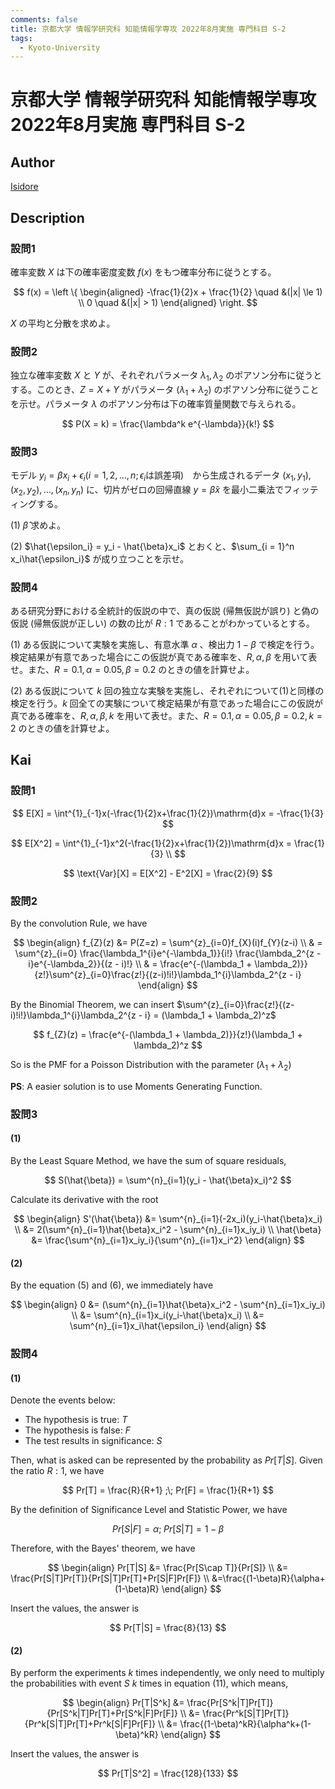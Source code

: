 ```yaml
---
comments: false
title: 京都大学 情報学研究科 知能情報学専攻 2022年8月実施 専門科目 S-2
tags:
  - Kyoto-University
---
```

# 京都大学 情報学研究科 知能情報学専攻 2022年8月実施 専門科目 S-2

## **Author**
[Isidore](https://github.com/heacsing)

## **Description**
### 設問1

確率変数 $X$ は下の確率密度変数 $f(x)$ をもつ確率分布に従うとする。

$$
f(x) = 
\left \{
\begin{aligned}
-\frac{1}{2}x + \frac{1}{2} \quad &(|x| \le 1) \\
0 \quad &(|x| > 1)
\end{aligned}
\right.
$$

$X$ の平均と分散を求めよ。

### 設問2

独立な確率変数 $X$ と $Y$ が、それぞれパラメータ $\lambda_1,\lambda_2$ のポアソン分布に従うとする。このとき、$Z = X + Y$ がパラメータ $(\lambda_1 + \lambda_2)$ のポアソン分布に従うことを示せ。パラメータ $\lambda$ のポアソン分布は下の確率質量関数で与えられる。

$$
P(X = k) = \frac{\lambda^k e^{-\lambda}}{k!}
$$

### 設問3

モデル $y_i = \beta x_i + \epsilon_i(i = 1,2,\dots,n;\epsilon_i \text{は誤差項})$　から生成されるデータ $(x_1,y_1),(x_2,y_2),\dots,(x_n,y_n)$ に、切片がゼロの回帰直線 $y = \hat{\beta}x$ を最小二乗法でフィッティングする。

(1) $\hat{\beta}$ 求めよ。

(2) $\hat{\epsilon_i} = y_i - \hat{\beta}x_i$ とおくと、$\sum_{i = 1}^n x_i\hat{\epsilon_i}$ が成り立つことを示せ。

### 設問4 

ある研究分野における全統計的仮説の中で、真の仮説 (帰無仮説が誤り) と偽の仮説 (帰無仮説が正しい) の数の比が $R:1$ であることがわかっているとする。

(1) ある仮説について実験を実施し、有意水準 $\alpha$ 、検出力 $1 - \beta$ で検定を行う。検定結果が有意であった場合にこの仮説が真である確率を、$R,\alpha,\beta$ を用いて表せ。また、$R = 0.1,\alpha = 0.05,\beta = 0.2$ のときの値を計算せよ。

(2) ある仮説について $k$ 回の独立な実験を実施し、それぞれについて(1)と同様の検定を行う。$k$ 回全ての実験について検定結果が有意であった場合にこの仮説が真である確率を、$R,\alpha,\beta,k$ を用いて表せ。また、$R = 0.1,\alpha = 0.05,\beta = 0.2,k = 2$ のときの値を計算せよ。


## **Kai**
### 設問1

$$
E[X] = \int^{1}_{-1}x(-\frac{1}{2}x+\frac{1}{2})\mathrm{d}x = -\frac{1}{3}
$$

$$
E[X^2] = \int^{1}_{-1}x^2(-\frac{1}{2}x+\frac{1}{2})\mathrm{d}x = \frac{1}{3} \\
$$

$$
\text{Var}[X] = E[X^2] - E^2[X] = \frac{2}{9}
$$

### 設問2
By the convolution Rule, we have

$$
\begin{align}
    f_{Z}(z) &= P(Z=z) = \sum^{z}_{i=0}f_{X}(i)f_{Y}(z-i) \\
    & = \sum^{z}_{i=0} \frac{\lambda_1^{i}e^{-\lambda_1}}{i!} \frac{\lambda_2^{z - i}e^{-\lambda_2}}{(z - i)!} \\
    & = \frac{e^{-(\lambda_1 + \lambda_2)}}{z!}\sum^{z}_{i=0}\frac{z!}{(z-i)!i!}\lambda_1^{i}\lambda_2^{z - i}
\end{align}
$$

By the Binomial Theorem, we can insert $\sum^{z}_{i=0}\frac{z!}{(z-i)!i!}\lambda_1^{i}\lambda_2^{z - i} = (\lambda_1 + \lambda_2)^z$

$$
f_{Z}(z) = \frac{e^{-(\lambda_1 + \lambda_2)}}{z!}(\lambda_1 + \lambda_2)^z
$$

So is the PMF for a Poisson Distribution with the parameter $(\lambda_1 + \lambda_2)$

**PS**: A easier solution is to use Moments Generating Function.

### 設問3

#### (1)
By the Least Square Method, we have the sum of square residuals,

$$
S(\hat{\beta}) = \sum^{n}_{i=1}(y_i - \hat{\beta}x_i)^2
$$

Calculate its derivative with the root

$$
\begin{align}
    S'(\hat{\beta}) &= \sum^{n}_{i=1}(-2x_i)(y_i-\hat{\beta}x_i) \\
    &= 2(\sum^{n}_{i=1}\hat{\beta}x_i^2 - \sum^{n}_{i=1}x_iy_i) \\
    \hat{\beta} &= \frac{\sum^{n}_{i=1}x_iy_i}{\sum^{n}_{i=1}x_i^2}
\end{align}
$$

#### (2)

By the equation ($5$) and ($6$), we immediately have

$$
\begin{align}
    0 &= (\sum^{n}_{i=1}\hat{\beta}x_i^2 - \sum^{n}_{i=1}x_iy_i) \\
    &= \sum^{n}_{i=1}x_i(y_i-\hat{\beta}x_i) \\
    &= \sum^{n}_{i=1}x_i\hat{\epsilon_i} 
\end{align}
$$

### 設問4

#### (1)
Denote the events below:

- The hypothesis is true: $T$
- The hypothesis is false: $F$
- The test results in significance: $S$

Then, what is asked can be represented by the probability as $Pr[T|S]$.
Given the ratio $R:1$, we have

$$
Pr[T] = \frac{R}{R+1} ;\; Pr[F] = \frac{1}{R+1} 
$$

By the definition of Significance Level and Statistic Power, we have

$$
Pr[S|F] = \alpha ;\; Pr[S|T] = 1 - \beta
$$

Therefore, with the Bayes' theorem, we have

$$
\begin{align}
    Pr[T|S] &= \frac{Pr[S\cap T]}{Pr[S]} \\
    &= \frac{Pr[S|T]Pr[T]}{Pr[S|T]Pr[T]+Pr[S|F]Pr[F]} \\
    &=\frac{(1-\beta)R}{\alpha+(1-\beta)R}
\end{align}
$$

Insert the values, the answer is 

$$
Pr[T|S] = \frac{8}{13}
$$

#### (2)
By perform the experiments $k$ times independently, we only need to multiply the probabilities with event $S$ $k$ times in equation ($11$), which means,

$$
\begin{align}
    Pr[T|S^k] &= \frac{Pr[S^k|T]Pr[T]}{Pr[S^k|T]Pr[T]+Pr[S^k|F]Pr[F]} \\
    &= \frac{Pr^k[S|T]Pr[T]}{Pr^k[S|T]Pr[T]+Pr^k[S|F]Pr[F]} \\
    &= \frac{(1-\beta)^kR}{\alpha^k+(1-\beta)^kR}
\end{align}
$$

Insert the values, the answer is

$$
Pr[T|S^2] = \frac{128}{133}
$$